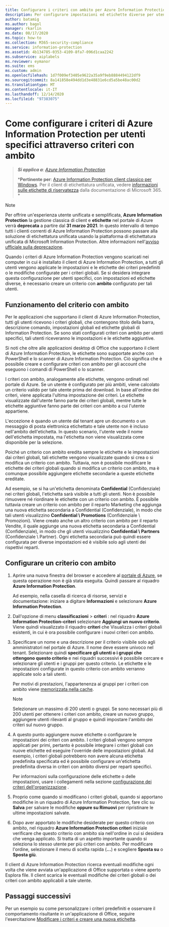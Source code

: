 ```yaml
---
title: Configurare i criteri con ambito per Azure Information Protection - AIP
description: Per configurare impostazioni ed etichette diverse per utenti specifici, è necessario configurare un criterio con ambito per Azure Information Protection.
author: batamig
ms.author: bagol
manager: rkarlin
ms.date: 08/17/2020
ms.topic: how-to
ms.collection: M365-security-compliance
ms.service: information-protection
ms.assetid: 4b134785-0353-4109-8fa7-096d1caa2242
ms.subservice: aiplabels
ms.reviewer: eymanor
ms.suite: ems
ms.custom: admin
ms.openlocfilehash: 1d7f009ef3405e9622a35a9f9eb8884494122df9
ms.sourcegitcommit: 8a141858e494dd1d3e48831e6cd5a5be48ac00d2
ms.translationtype: MT
ms.contentlocale: it-IT
ms.lasthandoff: 12/14/2020
ms.locfileid: "97383075"
---
```

# <a name="how-to-configure-the-azure-information-protection-policy-for-specific-users-by-using-scoped-policies"></a>Come configurare i criteri di Azure Information Protection per utenti specifici attraverso criteri con ambito

>***Si applica a**: [Azure Information Protection](https://azure.microsoft.com/pricing/details/information-protection)*
>
>***Pertinente per**: [Azure Information Protection client classico per Windows](faqs.md#whats-the-difference-between-the-azure-information-protection-classic-and-unified-labeling-clients). Per il client di etichettatura unificata, vedere [informazioni sulle etichette di riservatezza](/microsoft-365/compliance/sensitivity-labels) dalla documentazione di Microsoft 365. *

> [!NOTE] 
> Per offrire un'esperienza utente unificata e semplificata, **Azure Information Protection** la gestione classica di client e **etichette** nel portale di Azure verrà **deprecata** a partire dal **31 marzo 2021**. In questo intervallo di tempo tutti i clienti correnti di Azure Information Protection possono passare alla soluzione di etichettatura unificata usando la piattaforma di etichettatura unificata di Microsoft Information Protection. Altre informazioni nell'[avviso ufficiale sulla deprecazione](https://aka.ms/aipclassicsunset).

Quando i criteri di Azure Information Protection vengono scaricati nei computer in cui è installato il client di Azure Information Protection, a tutti gli utenti vengono applicate le impostazioni e le etichette dei criteri predefiniti o le modifiche configurate per i criteri globali. Se si desidera integrare questa configurazione per utenti specifici, con impostazioni ed etichette diverse, è necessario creare un criterio con **ambito** configurato per tali utenti.

## <a name="how-scoped-policies-work"></a>Funzionamento del criterio con ambito

Per le applicazioni che supportano il client di Azure Information Protection, tutti gli utenti ricevono i criteri globali, che contengono titolo della barra, descrizione comando, impostazioni globali ed etichette globali di Information Protection. Se sono stati configurati criteri con ambito per utenti specifici, tali utenti riceveranno le impostazioni e le etichette aggiuntive. 

Si noti che oltre alle applicazioni desktop di Office che supportano il client di Azure Information Protection, le etichette sono supportate anche con PowerShell e lo scanner di Azure Information Protection. Ciò significa che è possibile creare e configurare criteri con ambito per gli account che eseguono i comandi di PowerShell o lo scanner. 

I criteri con ambito, analogamente alle etichette, vengono ordinati nel portale di Azure. Se un utente è configurato per più ambiti, viene calcolato un criterio valido per tale utente prima del download. In base all'ordine dei criteri, viene applicata l'ultima impostazione dei criteri. Le etichette visualizzate dall'utente fanno parte dei criteri globali, mentre tutte le etichette aggiuntive fanno parte dei criteri con ambito a cui l'utente appartiene.

L'eccezione è quando un utente dal tenant apre un documento o un messaggio di posta elettronica etichettato e tale utente non è incluso nell'ambito dell'etichetta. In questo scenario, l'utente vede il nome dell'etichetta impostata, ma l'etichetta non viene visualizzata come disponibile per la selezione.  

Poiché un criterio con ambito eredita sempre le etichette e le impostazioni dai criteri globali, tali etichette vengono visualizzate quando si crea o si modifica un criterio con ambito. Tuttavia, non è possibile modificare le etichette dei criteri globali quando si modifica un criterio con ambito, ma è comunque possibile aggiungere etichette secondarie a queste etichette ereditate.

Ad esempio, se si ha un'etichetta denominata **Confidential** (Confidenziale) nei criteri globali, l'etichetta sarà visibile a tutti gli utenti. Non è possibile rimuovere né riordinare le etichette con un criterio con ambito. È possibile tuttavia creare un criterio con ambito per il reparto Marketing che aggiunga una nuova etichetta secondaria a Confidential (Confidenziale), in modo che tali utenti visualizzino **Confidential \ Promotions** (Confidenziale \ Promozioni). Viene creato anche un altro criterio con ambito per il reparto Vendite, il quale aggiunge una nuova etichetta secondaria a Confidential (Confidenziale), in modo che gli utenti visualizzino **Confidential \ Partners** (Confidenziale \ Partner). Ogni etichetta secondaria può quindi essere configurata per diverse impostazioni ed è visibile solo agli utenti dei rispettivi reparti.

## <a name="configure-a-scoped-policy"></a>Configurare un criterio con ambito

1. Aprire una nuova finestra del browser e accedere al [portale di Azure](configure-policy.md#signing-in-to-the-azure-portal), se questa operazione non è già stata eseguita. Quindi passare al riquadro **Azure Information Protection**.

    Ad esempio, nella casella di ricerca di risorse, servizi e documentazione: iniziare a digitare **Informazioni** e selezionare **Azure Information Protection**.

2. Dall'opzione di menu **classificazioni**  >  **criteri** : nel riquadro **Azure Information Protection-criteri** selezionare **Aggiungi un nuovo criterio**. Viene quindi visualizzato il riquadro **criteri** che Visualizza i criteri globali esistenti, in cui è ora possibile configurare i nuovi criteri con ambito.

3. Specificare un nome e una descrizione per il criterio visibile solo agli amministratori nel portale di Azure. ll nome deve essere univoco nel tenant. Selezionare quindi **specificare gli utenti o i gruppi che ottengono questo criterio** e nei riquadri successivi è possibile cercare e selezionare gli utenti e i gruppi per questo criterio. Le etichette e le impostazioni configurate in questo criterio con ambito verranno applicate solo a tali utenti.
    
    Per motivi di prestazioni, l'appartenenza ai gruppi per i criteri con ambito viene [memorizzata nella cache](prepare.md#group-membership-caching-by-azure-information-protection).

    > [!NOTE]
    > Selezionare un massimo di 200 utenti o gruppi. Se sono necessari più di 200 utenti per ottenere i criteri con ambito, creare un nuovo gruppo, aggiungere utenti rilevanti al gruppo e quindi impostare l'ambito dei criteri sul nuovo gruppo. 

4. A questo punto aggiungere nuove etichette o configurare le impostazioni dei criteri con ambito. I criteri globali vengono sempre applicati per primi, pertanto è possibile integrare i criteri globali con nuove etichette ed eseguire l'override delle impostazioni globali. Ad esempio, i criteri globali potrebbero non avere alcuna etichetta predefinita specificata ed è possibile configurare un'etichetta predefinita diversa in criteri con ambito diversi per reparti specifici.

    Per informazioni sulla configurazione delle etichette o delle impostazioni, usare i collegamenti nella sezione [configurazione dei criteri dell'organizzazione](configure-policy.md#configuring-your-organizations-policy) .

6. Proprio come quando si modificano i criteri globali, quando si apportano modifiche in un riquadro di Azure Information Protection, fare clic su **Salva** per salvare le modifiche **oppure su Rimuovi** per ripristinare le ultime impostazioni salvate. 

7. Dopo aver apportato le modifiche desiderate per questo criterio con ambito, nel riquadro **Azure Information Protection criteri** iniziale verificare che questo criterio con ambito sia nell'ordine in cui si desidera che venga applicato. Si tratta di un aspetto importante quando si seleziona lo stesso utente per più criteri con ambito. Per modificare l'ordine, selezionare il menu di scelta rapida (**...**) e scegliere **Sposta su** o **Sposta giù**. 

Il client di Azure Information Protection ricerca eventuali modifiche ogni volta che viene avviata un'applicazione di Office supportata o viene aperto Esplora file. Il client scarica le eventuali modifiche dei criteri globali o dei criteri con ambito applicabili a tale utente.

## <a name="next-steps"></a>Passaggi successivi

Per un esempio su come personalizzare i criteri predefiniti e osservare il comportamento risultante in un'applicazione di Office, seguire l'esercitazione [Modificare i criteri e creare una nuova etichetta](infoprotect-quick-start-tutorial.md).
